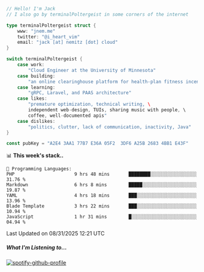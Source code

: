 ```go
// Hello! I'm Jack
// I also go by terminalPoltergeist in some corners of the internet

type terminalPoltergeist struct {
    www: "jnem.me"
    twitter: "@i_heart_vim"
    email: "jack [at] nemitz [dot] cloud"
}

switch terminalPoltergeist {
    case work:
        "Cloud Engineer at the University of Minnesota"
    case building:
        "an online clearinghouse platform for health-plan fitness incentive programs"
    case learning:
        "gRPC, Laravel, and PAAS architecture"
    case likes:
        "premature optimization, technical writing, \
        independent web-design, TUIs, sharing music with people, \
        coffee, well-documented apis"
    case dislikes:
        "politics, clutter, lack of communication, inactivity, Java"
}

const pubKey = "A2E4 3AA1 77B7 E36A 05F2  3DF6 A25B 2683 4BB1 E43F"
```

<!--START_SECTION:waka-->
📊 **This week's stack..** 

```text
💬 Programming Languages: 
PHP                      9 hrs 48 mins       ████████░░░░░░░░░░░░░░░░░   31.76 % 
Markdown                 6 hrs 8 mins        █████░░░░░░░░░░░░░░░░░░░░   19.87 % 
YAML                     4 hrs 18 mins       ███░░░░░░░░░░░░░░░░░░░░░░   13.96 % 
Blade Template           3 hrs 22 mins       ███░░░░░░░░░░░░░░░░░░░░░░   10.94 % 
JavaScript               1 hr 31 mins        █░░░░░░░░░░░░░░░░░░░░░░░░   04.94 % 
```


 Last Updated on 08/31/2025 12:21 UTC
<!--END_SECTION:waka-->

##### What I'm Listening to...

[![spotify-github-profile](https://jnem.me/listening-item?maxAge=2592000)](https://jnem.me/listening)
